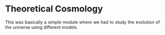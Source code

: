 <h1>Theoretical Cosmology</h1>

<section>
	<p align="justify">This was basically a simple module where we had to study the evolution of the universe using different models</a>.</p>


<!--
This is a comment

* * * *

## Link to File and Webpage

Link to another file in GitHub itself: [myFileName](Thesis/simple_ref.md)

Link to arXiv for example: [arXiv](http://arxiv.org/)

* * * *

## Font Format

_This creates italic text_

__Whereas this creates bold texts__

* * * *
-->






